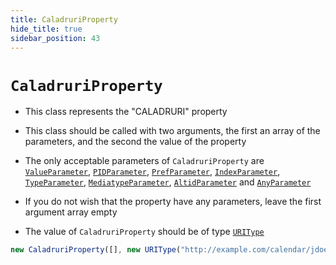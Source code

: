 ```yaml
---
title: CaladruriProperty
hide_title: true
sidebar_position: 43
---
```


# `CaladruriProperty`

- This class represents the "CALADRURI" property

- This class should be called with two arguments, the first an array of the parameters, and the second the value of the property

- The only acceptable parameters of `CaladruriProperty` are [`ValueParameter`](/documentation/parameters/valueparameter), [`PIDParameter`](/documentation/parameters/pidparameter), [`PrefParameter`](/documentation/parameters/prefparameter), [`IndexParameter`](/documentation/parameters/indexparameter), [`TypeParameter`](/documentation/parameters/typeparameter), [`MediatypeParameter`](/documentation/parameters/mediatypeparameter), [`AltidParameter`](/documentation/parameters/altidparameter) and [`AnyParameter`](/documentation/parameters/anyparameter)

- If you do not wish that the property have any parameters, leave the first argument array empty

- The value of `CaladruriProperty` should be of type [`URIType`](/documentation/values/uritype)

```js
new CaladruriProperty([], new URIType("http://example.com/calendar/jdoe"));
```
